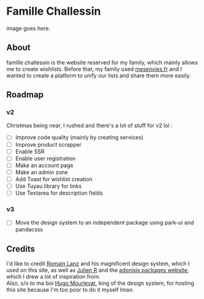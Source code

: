 # Famille Challessin
image goes here.

## About
famille challessin is the website reserved for my family, which mainly allows me to create wishlists. 
Before that, my family used [mesenvies.fr](https://www.mesenvies.fr) and I wanted to create a platform to unify our lists and share them more easily.

## Roadmap 
### v2
Christmas being near, I rushed and there's a lot of stuff for v2 lol :
- [ ] Improve code quality (mainly by creating services)
- [ ] Improve product scrapper
- [ ] Enable SSR
- [ ] Enable user registration
- [ ] Make an account page
- [ ] Make an admin zone
- [ ] Add Toast for wishlist creation
- [ ] Use Tuyau library for links
- [ ] Use Textarea for description fields

### v3
- [ ] Move the design system to an independent package using park-ui and pandacsss

## Credits
I'd like to credit [Romain Lanz](https://github.com/romainlanz) and his magnificent design system, which I used on this site, as well as [Julien R](https://github.com/Julien-R44) and the [adonisjs packages website](https://github.com/adonisjs-community/adonis-packages), which I drew a lot of inspiration from.  
Also, s/o to ma boi [Hugo Mourlevat](https://hugo.mourlev.at/), king of the design system, for hosting this site because I'm too poor to do it myself lmao.
